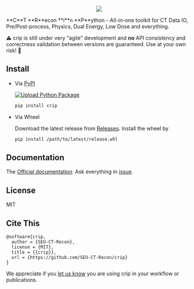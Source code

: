 <p align="center">
  <img src="crip.png" />
</p>
**C**T **R**econ **i**n **P**ython - All-in-one toolkit for CT Data IO, Pre/Post-process, Physics, Dual Energy, Low Dose and everything.

:warning: crip is still under very "agile" development and **no** API consistency and correctness validation between versions are guaranteed. Use at your own risk! :construction:

## Install

- Via [PyPI](https://pypi.org/project/crip/)

  [![Upload Python Package](https://github.com/SEU-CT-Recon/crip/actions/workflows/python-publish.yml/badge.svg)](https://github.com/SEU-CT-Recon/crip/actions/workflows/python-publish.yml)

  ```sh
  pip install crip
  ```

- Via Wheel

  Download the latest release from [Releases](https://github.com/SEU-CT-Recon/crip/releases). Install the wheel by

  ```sh
  pip install /path/to/latest/release.whl
  ```

## Documentation

The [Official documentation](seu-ct-recon.github.io/crip). Ask everything in [issue](https://github.com/SEU-CT-Recon/crip/issues).

## License

MIT

## Cite This

```
@software{crip,
  author = {SEU-CT-Recon},
  license = {MIT},
  title = {{crip}},
  url = {https://github.com/SEU-CT-Recon/crip}
}
```

We appreciate if you [let us know](https://github.com/SEU-CT-Recon/crip/issues) you are using crip in your workflow or publications.
